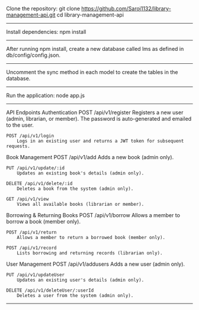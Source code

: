 Clone the repository:
    git clone https://github.com/Saroj1132/library-management-api.git
    cd library-management-api

------------------------------------------------------------------------------------
Install dependencies:
    npm install

------------------------------------------------------------------------------------

After running npm install, create a new database called lms as defined in db/config/config.json.

------------------------------------------------------------------------------------
Uncomment the sync method in each model to create the tables in the database.

------------------------------------------------------------------------------------
Run the application:
    node app.js

------------------------------------------------------------------------------------

API Endpoints
    Authentication
    POST /api/v1/register
        Registers a new user (admin, librarian, or member). The password is auto-generated and emailed to the user.

    POST /api/v1/login
        Logs in an existing user and returns a JWT token for subsequent requests.

Book Management
    POST /api/v1/add
        Adds a new book (admin only).

    PUT /api/v1/update/:id
        Updates an existing book's details (admin only).

    DELETE /api/v1/delete/:id
        Deletes a book from the system (admin only).

    GET /api/v1/view
        Views all available books (librarian or member).


Borrowing & Returning Books
    POST /api/v1/borrow
        Allows a member to borrow a book (member only).

    POST /api/v1/return
        Allows a member to return a borrowed book (member only).

    POST /api/v1/record
        Lists borrowing and returning records (librarian only).

User Management
    POST /api/v1/addusers
        Adds a new user (admin only).

    PUT /api/v1/updateUser
        Updates an existing user's details (admin only).

    DELETE /api/v1/deleteUser/:userId
        Deletes a user from the system (admin only).


------------------------------------------------------------------------------------